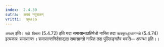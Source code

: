 ```yaml
---
index:  2.4.30
sutra:  अपथं नपुंसकम्
vritti:  nyasa
---
```


`अपधम्` इति। `पथो विभाषा` (5.4.72) इति यदा समासान्तप्रतिषेधो नास्ति तदा `ऋक्पूरब्धूपथामानक्षे` (5.4.74) इत्यकारः समासान्तः। समासान्तनिर्दशाद्यदा समासान्तो नास्ति तदा पुंल्लिङ्गतैव भवति-- अपन्था इति।।

